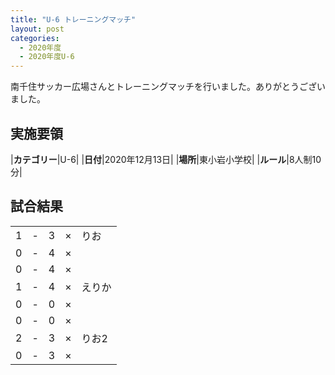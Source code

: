 ```yaml
---
title: "U-6 トレーニングマッチ"
layout: post
categories:
  - 2020年度
  - 2020年度U-6
---
```


南千住サッカー広場さんとトレーニングマッチを行いました。ありがとうございました。
## 実施要領

|**カテゴリー**|U-6|
|**日付**|2020年12月13日|
|**場所**|東小岩小学校|
|**ルール**|8人制10分|

## 試合結果

|    |   |    |         |    |
|:--:|:-:|:--:|:--:|:--------|
|    1| - |   3|×|りお|
|    0| - |   4|×||
|    0| - |   4|×||
|    1| - |   4|×|えりか|
|    0| - |   0|×||
|    0| - |   0|×||
|    2| - |   3|×|りお2|
|    0| - |   3|×||
